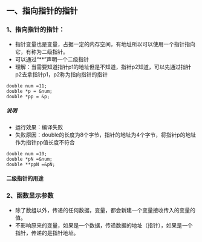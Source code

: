 ## 一、指向指针的指针
### 1、指向指针的指针：
* 指针变量也是变量，占据一定的内存空间，有地址所以可以使用一个指针指向它，有称为二级指针。
* 可以通过“**”声明一个二级指针
* 理解：当需要知道指针p1的地址但是不知道，指针p2知道，可以先通过指针p2去拿指针p1，p2称为指向指针的指针

```
double num =11;
double *p = &num;
double *pp = &p;
```
##### 说明
* 运行效果：编译失败
* 失败原因：double的长度为8个字节，指针的地址为4个字节，将指针p的地址作为指针pp值长度不符合


```
double num =10;
double *pN =&num;
double **ppN =&pN;
```
#### 二级指针的用途

### 2、函数显示参数
* 除了数组以外，传递的任何数据，变量，都会新建一个变量接收传入的变量的值。
* 不影响原来的变量，如果是一个数据，传递数据的地址（指针），如果是一个指针，传递的是指针地址。

